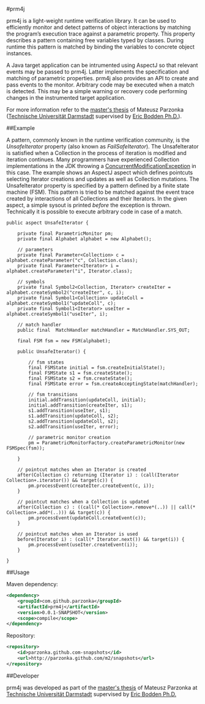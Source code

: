 #prm4j

prm4j is a light-weight runtime verification library. It can be used to efficiently monitor and detect patterns of object interactions by matching the program’s execution trace against a parametric property. This property describes a pattern containing free variables typed by classes. During runtime this pattern is matched by binding the variables to concrete object instances.

A Java target application can be intrumented using AspectJ so that relevant events may be passed to prm4j. Latter implements the specification and matching of parametric properties. prm4j also provides an API to create and pass events to the monitor.  Arbitrary code may be executed when a match is detected. This may be a simple warning or recovery code performing changes in the instrumented target application.

For more information refer to the [master's thesis][2] of Mateusz Parzonka ([Technische Universität Darmstadt][3] supervised by [Eric Bodden Ph.D.][4]).

##Example

A pattern, commonly known in the runtime verification community, is the *UnsafeIterator* property (also known as *FailSafeIterator*). The UnsafeIterator is satisfied when a Collection in the process of iteration is modified and iteration continues. Many programmers have experienced Collection implementations in the JDK throwing a [ConcurrentModificationException][1] in this case. The example shows an AspectJ aspect which defines pointcuts selecting Iterator creations and updates as well as Collection mutations. The UnsafeIterator property is specified by a pattern defined by a finite state machine (FSM). This pattern is tried to be matched against the event trace created by interactions of all Collections and their Iterators. In the given aspect, a simple sysout is printed *before* the exception is thrown. Technically it is possible to execute arbitrary code in case of a match.

```aspectj
public aspect UnsafeIterator {
    
    private final ParametricMonitor pm;
    private final Alphabet alphabet = new Alphabet();

    // parameters
    private final Parameter<Collection> c = alphabet.createParameter("c", Collection.class);
    private final Parameter<Iterator> i = alphabet.createParameter("i", Iterator.class);

    // symbols
    private final Symbol2<Collection, Iterator> createIter = alphabet.createSymbol2("createIter", c, i);
    private final Symbol1<Collection> updateColl = alphabet.createSymbol1("updateColl", c);
    private final Symbol1<Iterator> useIter = alphabet.createSymbol1("useIter", i);

    // match handler
    public final  MatchHandler matchHandler = MatchHandler.SYS_OUT;
    
    final FSM fsm = new FSM(alphabet);

    public UnsafeIterator() {
	
		// fsm states
		final FSMState initial = fsm.createInitialState();
		final FSMState s1 = fsm.createState();
		final FSMState s2 = fsm.createState();
		final FSMState error = fsm.createAcceptingState(matchHandler);
    	
		// fsm transitions
		initial.addTransition(updateColl, initial);
		initial.addTransition(createIter, s1);
		s1.addTransition(useIter, s1);
		s1.addTransition(updateColl, s2);
		s2.addTransition(updateColl, s2);
		s2.addTransition(useIter, error);
    	
		// parametric monitor creation
		pm = ParametricMonitorFactory.createParametricMonitor(new FSMSpec(fsm));
	
    }

	// pointcut matches when an Iterator is created
    after(Collection c) returning (Iterator i) : (call(Iterator Collection+.iterator()) && target(c)) {
		pm.processEvent(createIter.createEvent(c, i));
    }

	// pointcut matches when a Collection is updated
    after(Collection c) : ((call(* Collection+.remove*(..)) || call(* Collection+.add*(..))) && target(c)) {
		pm.processEvent(updateColl.createEvent(c));
    }

	// pointcut matches when an Iterator is used
    before(Iterator i) : (call(* Iterator.next()) && target(i)) {
		pm.processEvent(useIter.createEvent(i));
    }

}
```

##Usage

Maven dependency:

```xml
<dependency>
    <groupId>com.github.parzonka</groupId>
    <artifactId>prm4j</artifactId>
    <version>0.0.1-SNAPSHOT</version>
    <scope>compile</scope>
</dependency>
```

Repository:

```xml
<repository>
    <id>parzonka.github.com-snapshots</id>
    <url>http://parzonka.github.com/m2/snapshots</url>
</repository>
```

##Developer

prm4j was developed as part of the [master's thesis][2] of Mateusz Parzonka at [Technische Universität Darmstadt][3] supervised by [Eric Bodden Ph.D.][4]

  [1]: http://docs.oracle.com/javase/6/docs/api/java/util/ConcurrentModificationException.html
  [2]: https://dl.dropboxusercontent.com/u/294765/TUD/msc-thesis.pdf
  [3]: http://www.ec-spride.tu-darmstadt.de/csf/sse/index.en.jsp
  [4]: http://www.bodden.de/
